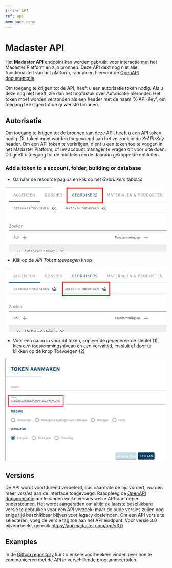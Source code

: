 ```yaml
---
title: API
ref: api
menubar: none
---
```


# Madaster API
Het **Madaster API** endpoint kan worden gebruikt voor interactie met het Madaster Platform en zijn bronnen.
Deze API dekt nog niet alle functionaliteit van het platform, raadpleeg hiervoor de [OpenAPI documentatie](https://api.madaster.com/).

Om toegang te krijgen tot de API, heeft u een autorisatie token nodig.
Als u deze nog niet heeft, zie dan het hoofdstuk over Autorisatie hieronder.
Het token moet worden verzonden als een header met de naam 'X-API-Key', om toegang te krijgen tot de gewenste bronnen.

## Autorisatie
Om toegang te krijgen tot de bronnen van deze API, heeft u een API token nodig. Dit token moet worden toegevoegd aan het verzoek in de *X-API-Key* header.
Om een API token te verkrijgen, dient u een token toe te voegen in het Madaster Platform, of uw account manager te vragen dit voor u te doen.
Dit geeft u toegang tot de middelen en de daaraan gekoppelde entiteiten.

### Add a token to a account, folder, building or database
- Ga naar de resource pagina en klik op het *Gebruikers* tabblad

<img src="/assets/images/api/addtoken1NL.png" class="api-img"/>

- Klik op de *API Token toevoegen* knop

<img src="/assets/images/api/addtoken2NL.png" class="api-img"/>

- Voer een naam in voor dit token, kopieer de gegenereerde sleutel (1), kies een toestemmingsniveau en een vervaltijd, en sluit af door te klikken op de knop Toevoegen (2)

<img src="/assets/images/api/addtoken3NL.png" class="api-img"/>

## Versions
De API wordt voortdurend verbeterd, dus naarmate de tijd vordert, worden meer *versies* aan de interface toegevoegd. Raadpleeg de [OpenAPI documentatie](https://api.madaster.com/) om te vinden welke versies welke API-aanroepen ondersteunen. Het wordt aangeraden om altijd de laatste beschikbare versie te gebruiken voor een API verzoek; maar de oude versies zullen nog enige tijd beschikbaar blijven voor legacy doeleinden. Om een API versie te selecteren, voeg de versie tag toe aan het API eindpunt. Voor versie 3.0 bijvoorbeeld, gebruik https://api.madaster.com/api/v3.0

## Examples
In de [Github repository](https://github.com/Madaster/examples) kunt u enkele voorbeelden vinden over hoe te communiceren met de API in verschillende programmeertalen.